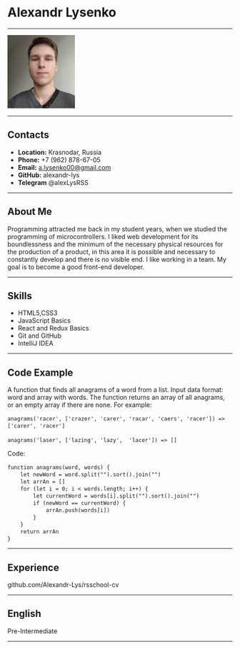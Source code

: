 # Alexandr Lysenko
***
<img src="photo.png" alt="Photo" style="width:30%;height:30%;">

***
## Contacts

* **Location:** Krasnodar, Russia
* **Phone:** +7 (962) 878-67-05
* **Email:** a.lysenko00@gmail.com
* **GitHub:** alexandr-lys
* **Telegram** @alexLysRSS

***

## About Me

Programming attracted me back in my student years, when we studied the programming of microcontrollers. I liked web development for its boundlessness and the minimum of the necessary physical resources for the production of a product, in this area it is possible and necessary to constantly develop and there is no visible end. I like working in a team. My goal is to become a good front-end developer.

***

## Skills

* HTML5,CSS3
* JavaScript Basics
* React and Redux Basics
* Git and GitHub
* IntelliJ IDEA

***

## Code Example

A function that finds all anagrams of a word from a list. Input data format: word and array with words. The function returns an array of all anagrams, or an empty array if there are none.
For example:
```
anagrams('racer', ['crazer', 'carer', 'racar', 'caers', 'racer']) => ['carer', 'racer']

anagrams('laser', ['lazing', 'lazy',  'lacer']) => []

```

Code:
```
function anagrams(word, words) { 
    let newWord = word.split("").sort().join("")
    let arrAn = []
    for (let i = 0; i < words.length; i++) { 
        let currentWord = words[i].split("").sort().join("")
        if (newWord == currentWord) { 
            arrAn.push(words[i]) 
        } 
    } 
    return arrAn
}
```

***

## Experience
github.com/Alexandr-Lys/rsschool-cv

***

## English
Pre-Intermediate

***
